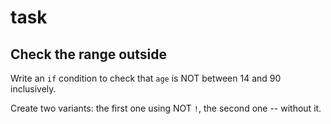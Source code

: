 # task

## Check the range outside

Write an `if` condition to check that `age` is NOT between 14 and 90 inclusively.

Create two variants: the first one using NOT `!`, the second one -- without it.

